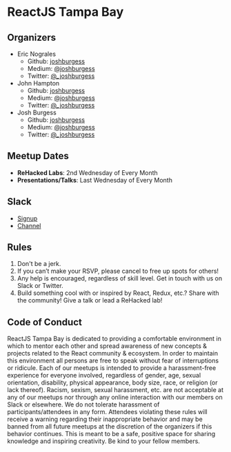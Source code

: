 # ReactJS Tampa Bay

## Organizers

* Eric Nograles
    * Github: [joshburgess](https://github.com/ericnograles)
    * Medium: [@joshburgess](https://medium.com/@grales)
    * Twitter: [@_joshburgess](https://twitter.com/@grales)
* John Hampton
    * Github: [joshburgess](https://github.com/johnrhampton)
    * Medium: [@joshburgess](https://medium.com/@johnrhampton)
    * Twitter: [@_joshburgess](https://twitter.com/@johnrhampton)
* Josh Burgess
    * Github: [joshburgess](https://github.com/joshburgess)
    * Medium: [@joshburgess](https://medium.com/@joshburgess)
    * Twitter: [@_joshburgess](https://twitter.com/@_joshburgess)

## Meetup Dates

* **ReHacked Labs**: 2nd Wednesday of Every Month 
* **Presentations/Talks**: Last Wednesday of Every Month

## Slack
* [Signup](reactjstampabay-slack.heroku.com)
* [Channel](reactjstampabay.slack.com)

## Rules

1. Don't be a jerk.
2. If you can’t make your RSVP, please cancel to free up spots for others!
3. Any help is encouraged, regardless of skill level. Get in touch with us on Slack or Twitter.
4. Build something cool with or inspired by React, Redux, etc.? Share with the community! Give a talk or lead a ReHacked lab!

## Code of Conduct

ReactJS Tampa Bay is dedicated to providing a comfortable environment in which to mentor each other and spread awareness of new concepts & projects related to the React community & ecosystem. In order to maintain this environment all persons are free to speak without fear of interruptions or ridicule. Each of our meetups is intended to provide a harassment-free experience for everyone involved, regardless of gender, age, sexual orientation, disability, physical appearance, body size, race, or religion (or lack thereof). Racism, sexism, sexual harassment, etc. are not acceptable at any of our meetups nor through any online interaction with our members on Slack or elsewhere. We do not tolerate harassment of participants/attendees in any form. Attendees violating these rules will receive a warning regarding their inappropriate behavior and may be banned from all future meetups at the discretion of the organizers if this behavior continues. This is meant to be a safe, positive space for sharing knowledge and inspiring creativity. Be kind to your fellow members.


